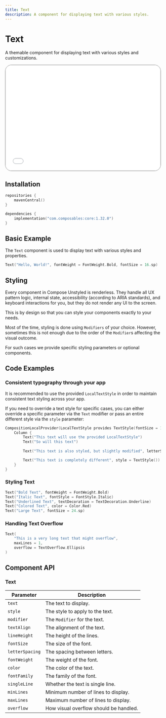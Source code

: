 ```yaml
---
title: Text
description: A component for displaying text with various styles.
---
```


# Text

A themable component for displaying text with various styles and customizations.

<div style="position: relative; max-width: 800px; height: 340px; border-radius: 20px; overflow: hidden; border: 1px solid #777;">
    <iframe id="demoIframe" style="position: absolute; top: 0; left: 0; width: 100%; height: 100%; border: none;" src="../demo/index.html?id=text" title="Demo" allow="accelerometer; autoplay; clipboard-write; encrypted-media; gyroscope; picture-in-picture; web-share" referrerpolicy="strict-origin-when-cross-origin"></iframe>
</div>

## Installation

```kotlin title="build.gradle.kts"
repositories {
    mavenCentral()
}

dependencies {
    implementation("com.composables:core:1.32.0")
}
```

## Basic Example

The `Text` component is used to display text with various styles and properties.

```kotlin
Text("Hello, World!", fontWeight = FontWeight.Bold, fontSize = 16.sp)
```

## Styling

Every component in Compose Unstyled is renderless. They handle all UX pattern logic, internal state, accessibility (according to ARIA standards), and keyboard interactions for you, but they do not render any UI to the screen.

This is by design so that you can style your components exactly to your needs.

Most of the time, styling is done using `Modifiers` of your choice. However, sometimes this is not enough due to the order of the `Modifier`s affecting the visual outcome.

For such cases we provide specific styling parameters or optional components.


## Code Examples

### Consistent typography through your app

It is recommended to use the provided `LocalTextStyle` in order to maintain consistent text styling across your app.

If you need to override a text style for specific cases, you can either override a specific parameter via the `Text` modifier or pass an entire different style via the `style` parameter: 

```kotlin
CompositionLocalProvider(LocalTextStyle provides TextStyle(fontSize = 18.sp, fontWeight = FontWeight.Medium)) {
    Column {
        Text("This text will use the provided LocalTextStyle")
        Text("So will this text")
        
        Text("This text is also styled, but slightly modified", letterSpacing = 2.sp)

        Text("This text is completely different", style = TextStyle())
    }
}
```

### Styling Text

```kotlin
Text("Bold Text", fontWeight = FontWeight.Bold)
Text("Italic Text", fontStyle = FontStyle.Italic)
Text("Underlined Text", textDecoration = TextDecoration.Underline)
Text("Colored Text", color = Color.Red)
Text("Large Text", fontSize = 24.sp)
```

### Handling Text Overflow

```kotlin
Text(
    "This is a very long text that might overflow",
    maxLines = 1,
    overflow = TextOverflow.Ellipsis
)
```

## Component API

### Text

| Parameter                               | Description                      |
|-----------------------------------------|----------------------------------|
| <div class='parameter'>`text`</div>     | The text to display.             |
| <div class='parameter'>`style`</div>    | The style to apply to the text.  |
| <div class='parameter'>`modifier`</div> | The `Modifier` for the text.     |
| <div class='parameter'>`textAlign`</div>| The alignment of the text.       |
| <div class='parameter'>`lineHeight`</div>| The height of the lines.         |
| <div class='parameter'>`fontSize`</div> | The size of the font.            |
| <div class='parameter'>`letterSpacing`</div>| The spacing between letters. |
| <div class='parameter'>`fontWeight`</div>| The weight of the font.          |
| <div class='parameter'>`color`</div>    | The color of the text.           |
| <div class='parameter'>`fontFamily`</div>| The family of the font.          |
| <div class='parameter'>`singleLine`</div>| Whether the text is single line. |
| <div class='parameter'>`minLines`</div> | Minimum number of lines to display. |
| <div class='parameter'>`maxLines`</div> | Maximum number of lines to display. |
| <div class='parameter'>`overflow`</div> | How visual overflow should be handled. |
